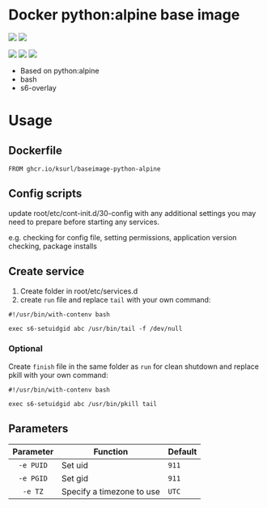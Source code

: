 # Docker python:alpine base image

[![](https://img.shields.io/badge/Docker%20Hub--blue)](https://hub.docker.com/r/ksurl/baseimage-python-alpine) [![](https://img.shields.io/badge/GitHub%20Container%20Registry--yellow)](https://github.com/users/ksurl/packages/container/package/baseimage-python-alpine)

[![](https://img.shields.io/github/v/tag/ksurl/docker-baseimage-python-alpine?label=image%20version&logo=docker)](https://hub.docker.com/r/ksurl/baseimage-python-alpine) [![](https://img.shields.io/docker/image-size/ksurl/baseimage-python-alpine/latest?color=lightgrey&logo=Docker)]() [![](https://img.shields.io/github/workflow/status/ksurl/docker-baseimage-python-alpine/build?label=build&logo=Docker)](https://github.com/ksurl/docker-baseimage-python-alpine/actions?query=workflow%3Abuild)

* Based on python:alpine
* bash
* s6-overlay

# Usage

## Dockerfile
`FROM ghcr.io/ksurl/baseimage-python-alpine`
## Config scripts
update root/etc/cont-init.d/30-config with any additional settings you may need to prepare before starting any services.

e.g. checking for config file, setting permissions, application version checking, package installs
## Create service
1. Create folder in root/etc/services.d
2. create `run` file and replace `tail` with your own command:
```
#!/usr/bin/with-contenv bash

exec s6-setuidgid abc /usr/bin/tail -f /dev/null
```

### Optional
Create `finish` file in the same folder as `run` for clean shutdown and replace pkill with your own command:
```
#!/usr/bin/with-contenv bash

exec s6-setuidgid abc /usr/bin/pkill tail
```
## Parameters
| Parameter | Function | Default |
| :----: | --- | --- |
| `-e PUID` | Set uid | `911` |
| `-e PGID` | Set gid | `911` |
| `-e TZ` | Specify a timezone to use | `UTC` |
